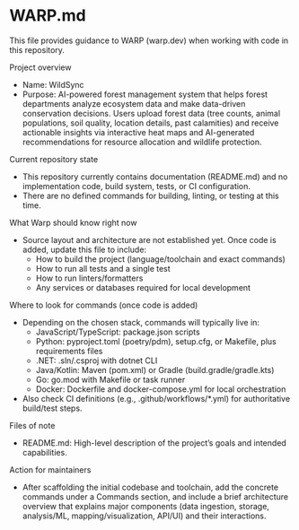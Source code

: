 # WARP.md

This file provides guidance to WARP (warp.dev) when working with code in this repository.

Project overview
- Name: WildSync
- Purpose: AI-powered forest management system that helps forest departments analyze ecosystem data and make data-driven conservation decisions. Users upload forest data (tree counts, animal populations, soil quality, location details, past calamities) and receive actionable insights via interactive heat maps and AI-generated recommendations for resource allocation and wildlife protection.

Current repository state
- This repository currently contains documentation (README.md) and no implementation code, build system, tests, or CI configuration.
- There are no defined commands for building, linting, or testing at this time.

What Warp should know right now
- Source layout and architecture are not established yet. Once code is added, update this file to include:
  - How to build the project (language/toolchain and exact commands)
  - How to run all tests and a single test
  - How to run linters/formatters
  - Any services or databases required for local development

Where to look for commands (once code is added)
- Depending on the chosen stack, commands will typically live in:
  - JavaScript/TypeScript: package.json scripts
  - Python: pyproject.toml (poetry/pdm), setup.cfg, or Makefile, plus requirements files
  - .NET: .sln/.csproj with dotnet CLI
  - Java/Kotlin: Maven (pom.xml) or Gradle (build.gradle/gradle.kts)
  - Go: go.mod with Makefile or task runner
  - Docker: Dockerfile and docker-compose.yml for local orchestration
- Also check CI definitions (e.g., .github/workflows/*.yml) for authoritative build/test steps.

Files of note
- README.md: High-level description of the project’s goals and intended capabilities.

Action for maintainers
- After scaffolding the initial codebase and toolchain, add the concrete commands under a Commands section, and include a brief architecture overview that explains major components (data ingestion, storage, analysis/ML, mapping/visualization, API/UI) and their interactions.
